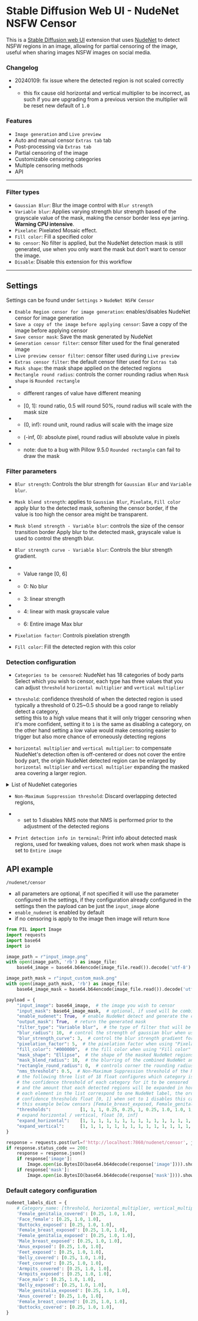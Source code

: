 # Stable Diffusion Web UI - NudeNet NSFW Censor

This is a [Stable Diffusion web UI](https://github.com/AUTOMATIC1111/stable-diffusion-webui) extension that uses [NudeNet](https://github.com/notAI-tech/NudeNet) to detect NSFW regions in an image, allowing for partial censoring of the image, useful when sharing images NSFW images on social media.

### Changelog
 - 20240109: fix issue where the detected region is not scaled correctly
 - - this fix cause old horizontal and vertical multiplier to be incorrect, as such if you are upgrading from a previous version the multiplier will be reset new default of `1.0`

### Features
- `Image generation` and `Live preview`
- Auto and manual censor `Extras tab` tab
- Post-processing via `Extras tab` 
- Partial censoring of the image
- Customizable censoring categories
- Multiple censoring methods
- API

---

### Filter types
- `Gaussian Blur`: Blur the image control with `Blur strength`
- `Variable blur`: Applies varying strength blur strength based of the grayscale value of the mask, making the censor border less eye jarring. **Warning CPU intensive**.
- `Pixelate`: Pixelated Mosaic effect.
- `Fill color`: Fill a specified color
- `No censor`: No filter is applied, but the NudeNet detection mask is still generated, use when you only want the mask but don’t want to censor the image.
- `Disable`: Disable this extension for this workflow

---

## Settings
Settings can be found under `Settings` > `NudeNet NSFW Censor`

- `Enable Region censor for image generation`: enables/disables NudeNet censor for image generation
- `Save a copy of the image before applying censor`: Save a copy of the image before applying censor 
- `Save censor mask`: Save the mask generated by NudeNet 
- `Generation censor filter`: censor filter used for the final generated image
- `Live preview censor filter`: censor filter used during `Live preview`
- `Extras censor filter`: the default censor filter used for `Extras tab`
- `Mask shape`: the mask shape applied on the detected regions
- `Rectangle round radius`: controls the corner rounding radius when `Mask shape` is `Rounded rectangle`
- - different ranges of value have different meaning
- - [0, 1]: round ratio, 0.5 will round 50%, round radius will scale with the mask size
- - (0, inf): round unit, round radius will scale with the image size
- - (-inf, 0): absolute pixel, round radius will absolute value in pixels
- - note: due to a bug with Pillow 9.5.0 `Rounded rectangle` can fail to draw the mask

### Filter parameters
- `Blur strength`: Controls the blur strength for `Gaussian Blur` and `Variable blur`.

- `Mask blend strength`: applies to `Gaussian Blur`, `Pixelate`, `Fill color`<br>
apply blur to the detected mask, softening the censor border, if the value is too high the censor area might be transparent.
- `Mask blend strength - Variable blur`: controls the size of the censor transition border Apply blur to the detected mask, grayscale value is used to control the strength blur.
- `Blur strength curve - Variable blur`: Controls the blur strength gradient.
- - Value range [0, 6]
- - 0: No blur
- - 3: linear strength
- - 4: linear with mask grayscale value
- - 6: Entire image Max blur

- `Pixelation factor`: Controls pixelation strength

- `Fill color`: Fill the detected region with this color


### Detection configuration
- `Categories to be censored`: NudeNet has 18 categories of body parts<br>
Select which you wish to censor, each type has three values that you can adjust `threshold` `horizontal multiplier` and `vertical multiplier`

- `threshold`: confidence threshold of when the detected region is used<br>
typically a threshold of 0.25~0.5 should be a good range to reliably detect a category,<br>
setting this to a high value means that it will only trigger censoring when it's more confident, setting it to `1` is the same as disabling a category, on the other hand setting a low value would make censoring easier to trigger but also more chance of erroneously detecting regions
- `horizontal multiplier` and `vertical multiplier`:
to compensate NudeNet's detection often is off-centered or does not cover the entire body part, the origin NudeNet detected region can be enlarged by `horizontal multiplier` and `vertical multiplier` expanding the masked area covering a larger region.

<details><summary>List of NudeNet categories</summary>

- `Anus covered`
- `Anus exposed`
- `Armpits covered`
- `Armpits exposed`
- `Belly covered`
- `Belly exposed`
- `Buttocks covered`
- `Buttocks exposed`
- `Face female`
- `Face male`
- `Feet covered`
- `Feet exposed`
- `Female breast covered`
- `Female breast exposed`
- `Female genitalia covered`
- `Female genitalia exposed`
- `Male breast exposed`
- `Male genitalia exposed`

</details> 


- `Non-Maximum Suppression threshold`: Discard overlapping detected regions,
- - set to 1 disables NMS
note that NMS is performed prior to the adjustment of the detected regions

- `Print detection info in terminal`: Print info about detected mask regions, used for tweaking values, does not work when mask shape is set to `Entire image`

## API example
`/nudenet/censor`

- all parameters are optional, if not specified it will use the parameter configured in the settings, if they configuration already configured in the settings then the payload can be just the `input_image` alone
- `enable_nudenet` is enabled by default
- if no censoring is apply to the image then image will return `None`

```python
from PIL import Image
import requests
import base64
import io

image_path = r"input_image.png"
with open(image_path, 'rb') as image_file:
    base64_image = base64.b64encode(image_file.read()).decode('utf-8')

image_path_mask = r"input_custom_mask.png"
with open(image_path_mask, 'rb') as image_file:
    base64_image_mask = base64.b64encode(image_file.read()).decode('utf-8')

payload = {
    "input_image": base64_image,  # the image you wish to censor
    "input_mask": base64_image_mask,  # optional, if used will be combined with the NudeNet mask
    "enable_nudenet": True,  # enable NudeNet detect and generate the censor mask
    "output_mask": True,  # return the generated mask
    "filter_type": "Variable blur",  # the type of filter that will be used for censoring the image
    "blur_radius": 10,  # control the strength of gaussian blur when using "Variable blur" or "Gaussian blur"
    "blur_strength_curve": 3,  # control the blur strength gradient for "Variable blur"
    "pixelation_factor": 5,  # the pixelation factor when using "Pixelate"
    "fill_color": "#000000",  # the fill color when using "Fill color"
    "mask_shape": "Ellipse",  # the shape of the masked NudeNet regions
    "mask_blend_radius": 10,  # the blurring of the combined NudeNet and input_mask before censoring is applied to the input_image
    "rectangle_round_radius": 0,  # controls corner the rounding radius when mask_shape is "Rounded rectangle"
    "nms_threshold": 0.5,  # Non-Maximum Suppression threshold of the NudeNet detected regions
    # the following three list of 18 float configures which category is censored
    # the confidence threshold of each category for it to be censored
    # and the amount that each detected regions will be expanded in horizontal and vertical direction
    # each element in the list correspond to one NudeNet label, the order can be found below in Default category configuration or on webui's api "/docs" page
    # confidence thresholds float [0, 1] when set to 1 disables this category
    # this example below censors [Female_breast_exposed, Female_genitalia_exposed, Anus_exposed, Male_genitalia_exposed]
    "thresholds":           [1, 1, 1, 0.25, 0.25, 1, 0.25, 1.0, 1.0, 1, 1, 1, 1, 1, 0.25, 1.0, 1.0, 1],
    # expand horizontal / vertical, float [0, inf]
    "expand_horizontal":    [1, 1, 1, 1, 1, 1, 1, 1, 1, 1, 1, 1, 1, 1, 1, 1, 1, 1],
    "expand_vertical":      [1, 1, 1, 1, 1, 1, 1, 1, 1, 1, 1, 1, 1, 1, 1, 1, 1, 1],
}

response = requests.post(url=f'http://localhost:7860/nudenet/censor', json=payload)
if response.status_code == 200:
    response = response.json()
    if response['image']:
        Image.open(io.BytesIO(base64.b64decode(response['image']))).show()
    if response['mask']:
        Image.open(io.BytesIO(base64.b64decode(response['mask']))).show()
```

### Default category configuration
```python
nudenet_labels_dict = {
    # Category_name: [threshold, horizontal_multiplier, vertical_multiplier ]
    'Female_genitalia_covered': [0.25, 1.0, 1.0],
    'Face_female': [0.25, 1.0, 1.0],
    'Buttocks_exposed': [0.25, 1.0, 1.0],
    'Female_breast_exposed': [0.25, 1.0, 1.0],
    'Female_genitalia_exposed': [0.25, 1.0, 1.0],
    'Male_breast_exposed': [0.25, 1.0, 1.0],
    'Anus_exposed': [0.25, 1.0, 1.0],
    'Feet_exposed': [0.25, 1.0, 1.0],
    'Belly_covered': [0.25, 1.0, 1.0],
    'Feet_covered': [0.25, 1.0, 1.0],
    'Armpits_covered': [0.25, 1.0, 1.0],
    'Armpits_exposed': [0.25, 1.0, 1.0],
    'Face_male': [0.25, 1.0, 1.0],
    'Belly_exposed': [0.25, 1.0, 1.0],
    'Male_genitalia_exposed': [0.25, 1.0, 1.0],
    'Anus_covered': [0.25, 1.0, 1.0],
    'Female_breast_covered': [0.25, 1.0, 1.0],
    'Buttocks_covered': [0.25, 1.0, 1.0],
}

```
